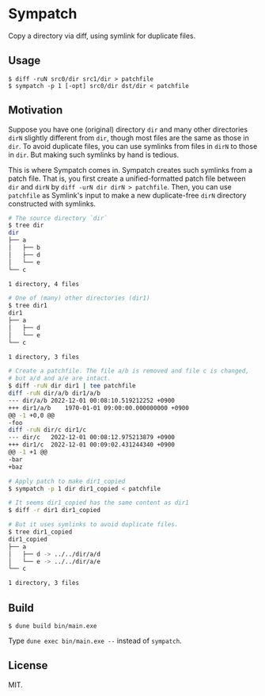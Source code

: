 # Sympatch

Copy a directory via diff, using symlink for duplicate files.

## Usage

```
$ diff -ruN src0/dir src1/dir > patchfile
$ sympatch -p 1 [-opt] src0/dir dst/dir < patchfile
```

## Motivation

Suppose you have one (original) directory `dir` and many other directories `dirN`
slightly different from `dir`, though most files are the same as those in `dir`.
To avoid duplicate files, you can use symlinks from files in `dirN` to those in `dir`.
But making such symlinks by hand is tedious.

This is where Sympatch comes in. Sympatch creates such symlinks from a patch file.
That is, you first create a unified-formatted patch file between `dir` and `dirN`
by `diff -urN dir dirN > patchfile`. Then, you can use `patchfile` as Symlink's input
to make a new duplicate-free `dirN` directory constructed with symlinks.

```sh
# The source directory `dir`
$ tree dir
dir
├── a
│   ├── b
│   ├── d
│   └── e
└── c

1 directory, 4 files

# One of (many) other directories (dir1)
$ tree dir1
dir1
├── a
│   ├── d
│   └── e
└── c

1 directory, 3 files

# Create a patchfile. The file a/b is removed and file c is changed,
# but a/d and a/e are intact.
$ diff -ruN dir dir1 | tee patchfile
diff -ruN dir/a/b dir1/a/b
--- dir/a/b	2022-12-01 00:08:10.519212252 +0900
+++ dir1/a/b	1970-01-01 09:00:00.000000000 +0900
@@ -1 +0,0 @@
-foo
diff -ruN dir/c dir1/c
--- dir/c	2022-12-01 00:08:12.975213879 +0900
+++ dir1/c	2022-12-01 00:09:02.431244340 +0900
@@ -1 +1 @@
-bar
+baz

# Apply patch to make dir1_copied
$ sympatch -p 1 dir dir1_copied < patchfile

# It seems dir1_copied has the same content as dir1
$ diff -r dir1 dir1_copied

# But it uses symlinks to avoid duplicate files.
$ tree dir1_copied
dir1_copied
├── a
│   ├── d -> ../../dir/a/d
│   └── e -> ../../dir/a/e
└── c

1 directory, 3 files
```

## Build

```
$ dune build bin/main.exe
```

Type `dune exec bin/main.exe --` instead of `sympatch`.

## License

MIT.
